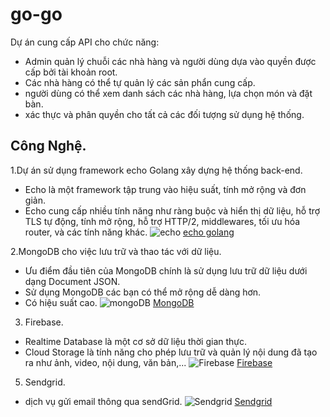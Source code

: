 # go-go
Dự án cung cấp API cho chức năng:
- Admin quản lý chuỗi các nhà hàng và người dùng dựa vào quyền được cấp bởi tài khoản root.
- Các nhà hàng có thể tự quản lý các sản phẩn cung cấp.
- người dùng có thể xem danh sách các nhà hàng, lựa chọn món và đặt bàn.
- xác thực và phân quyền cho tất cả các đối tượng sử dụng hệ thống.

## Công Nghệ.
1.Dự án sử dụng framework echo Golang xây dựng hệ thống back-end.
  - Echo là một framework tập trung vào hiệu suất, tính mở rộng và đơn giản.
  - Echo cung cấp nhiều tính năng như ràng buộc và hiển thị dữ liệu, hỗ trợ TLS tự động, tính mở rộng, hỗ trợ   HTTP/2, middlewares, tối ưu hóa router, và các tính năng khác.
  ![echo](https://echo.labstack.com/assets/images/terminal-6c7d48f3f4012a643e3e5a49b23e9308.png)
  [echo golang](https://echo.labstack.com/) 

2.MongoDB cho việc lưu trữ và thao tác với dữ liệu.
  - Ưu điểm đầu tiên của MongoDB chính là sử dụng lưu trữ dữ liệu dưới dạng Document JSON.
  - Sử dụng MongoDB các bạn có thể mở rộng dễ dàng hơn.
  - Có hiệu suất cao.
  ![mongoDB](https://www.mongodb.com/fr-fr)
  [MongoDB](https://intech.vietnamworks.com/media/gallery/2023/04/10/6433c077d1c64.jpg)

3. Firebase.
  - Realtime Database là một cơ sở dữ liệu thời gian thực.
  - Cloud Storage là tính năng cho phép lưu trữ và quản lý nội dung đã tạo ra như ảnh, video, nội dung, văn bản,...
    ![Firebase](https://teky.edu.vn/blog/wp-content/uploads/2021/10/Google-Firebase-la-gi.jpg)
    [Firebase](https://firebase.google.com/)
5. Sendgrid.
  - dịch vụ gửi email thông qua sendGrid.
    ![Sendgrid](https://encrypted-tbn0.gstatic.com/images?q=tbn:ANd9GcTsLMxcU_YbGPfbHcvF_PszxZ21AWIoDe3GgWpCw24lUA&s)
    [Sendgrid](https://sendgrid.com/en-us)
    


